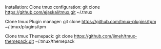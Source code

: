Installation: 
Clone tmux configuration:
git clone https://github.com/ejaskal/tmux.git ~/.tmux

Clone tmux Plugin manager:
git clone https://github.com/tmux-plugins/tpm ~/.tmux/plugins/tpm

Clone tmux Themepack:
git clone https://github.com/jimeh/tmux-themepack.git ~/.tmux/themepack


